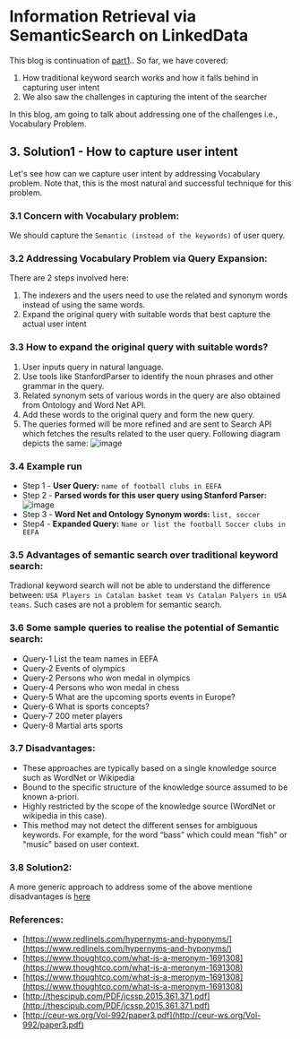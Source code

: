 # Information Retrieval via SemanticSearch on LinkedData

This blog is continuation of [part1](https://spoddutur.github.io/my-notes/semantic-search-1)..
So far, we have covered:
1. How traditional keyword search works and how it falls behind in capturing user intent
2. We also saw the challenges in capturing the intent of the searcher

In this blog, am going to talk about addressing one of the challenges i.e., Vocabulary Problem. 

## 3. Solution1 - How to capture user intent
Let's see how can we capture user intent by addressing Vocabulary problem. Note that, this is the most natural and successful technique for this problem. 

### 3.1 Concern with Vocabulary problem:
We should capture the `Semantic (instead of the keywords)` of user query.

### 3.2 Addressing Vocabulary Problem via Query Expansion:
There are 2 steps involved here:
1. The indexers and the users need to use the related and synonym words instead of using the same words.
2. Expand the original query with suitable words that best capture the actual user intent 

### 3.3 How to expand the original query with suitable words? 
1. User inputs query in natural language.
2. Use tools like StanfordParser to identify the noun phrases and other grammar in the query.
3. Related synonym sets of various words in the query are also obtained from Ontology and Word Net API.
4. Add these words to the original query and form the new query.
5. The queries formed will be more refined and are sent to Search API which fetches the results related to the user query.
Following diagram depicts the same:
![image](https://user-images.githubusercontent.com/22542670/31322951-d8b3ed96-acbd-11e7-94f4-3c7136ca5a38.png)

### 3.4 Example run

- Step 1 - **User Query:** `name of football clubs in EEFA`
- Step 2 - **Parsed words for this user query using Stanford Parser:**   
![image](https://user-images.githubusercontent.com/22542670/31304026-1f1d62e6-ab36-11e7-9245-bb212d4dae81.png)
- Step 3 - **Word Net and Ontology Synonym words:** `list, soccer`
- Step4 - **Expanded Query:** `Name or list the football Soccer clubs in EEFA`

### 3.5 Advantages of semantic search over traditional keyword search:
Tradional keyword search will not be able to understand the difference between: `USA Players in Catalan basket team Vs Catalan Palyers in USA teams`. Such cases are not a problem for semantic search.

### 3.6 Some sample queries to realise the potential of Semantic search:
- Query-1 List the team names in EEFA
- Query-2 Events of olympics
- Query-2 Persons who won medal in olympics
- Query-4 Persons who won medal in chess
- Query-5 What are the upcoming sports events in Europe?
- Query-6 What is sports concepts?
- Query-7 200 meter players
- Query-8 Martial arts sports 

### 3.7 Disadvantages:
- These approaches are typically based on a single knowledge source such as WordNet or Wikipedia 
- Bound to the specific structure of the knowledge source assumed to be known a-priori.
- Highly restricted by the scope of the knowledge source (WordNet or wikipedia in this case).
- This method may not detect the different senses for ambiguous keywords. For example, for the word “bass” which could mean "fish" or "music" based on user context. 


### 3.8 Solution2:
A more generic approach to address some of the above mentione disadvantages is [here](https://spoddutur.github.io/my-notes/semantic-search-3)

### References:
- [https://www.redlinels.com/hypernyms-and-hyponyms/](https://www.redlinels.com/hypernyms-and-hyponyms/)
- [https://www.thoughtco.com/what-is-a-meronym-1691308](https://www.thoughtco.com/what-is-a-meronym-1691308)
- [https://www.thoughtco.com/what-is-a-meronym-1691308](https://www.thoughtco.com/what-is-a-meronym-1691308)
- [http://thescipub.com/PDF/jcssp.2015.361.371.pdf](http://thescipub.com/PDF/jcssp.2015.361.371.pdf)
- [http://ceur-ws.org/Vol-992/paper3.pdf](http://ceur-ws.org/Vol-992/paper3.pdf)

